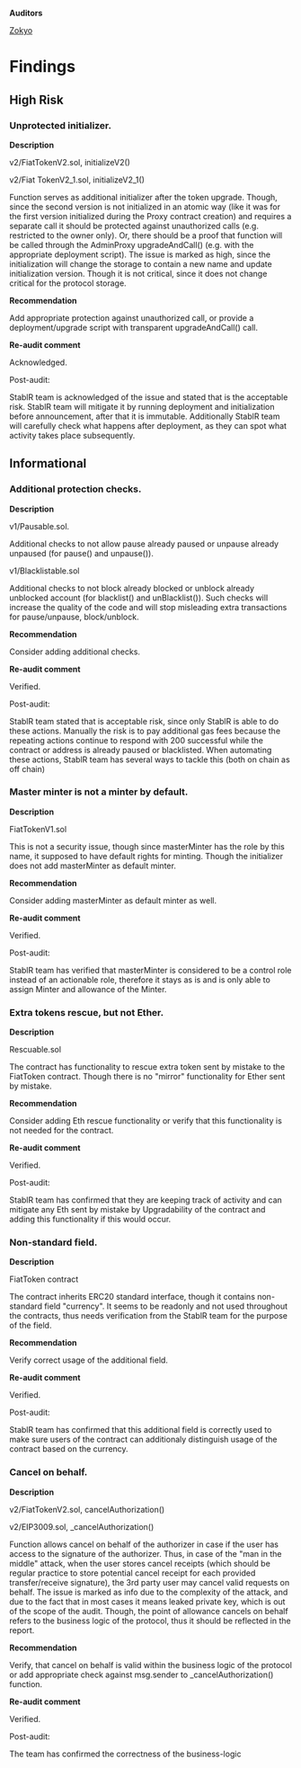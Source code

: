 **Auditors**

[Zokyo](https://x.com/zokyo_io)

# Findings

## High Risk

### Unprotected initializer.
**Description**

v2/FiatTokenV2.sol, initializeV2()

v2/Fiat TokenV2_1.sol, initializeV2_1()

Function serves as additional initializer after the token upgrade. Though, since the second version is not initialized in an atomic way (like it was for the first version initialized during the Proxy contract creation) and requires a separate call it should be protected against unauthorized calls (e.g. restricted to the owner only). Or, there should be a proof that function will be called through the AdminProxy upgradeAndCall() (e.g. with the appropriate deployment script). The issue is marked as high, since the initialization will change the storage to contain a new name and update initialization version. Though it is not critical, since it does not change critical for the protocol storage.

**Recommendation**

Add appropriate protection against unauthorized call, or provide a deployment/upgrade script with transparent upgradeAndCall() call.

**Re-audit comment**

Acknowledged.

Post-audit:

StablR team is acknowledged of the issue and stated that is the acceptable risk. StablR team will mitigate it by running deployment and initialization before announcement, after that it is immutable. Additionally StablR team will carefully check what happens after deployment, as they can spot what activity takes place subsequently.

## Informational

### Additional protection checks.
**Description**

v1/Pausable.sol.

Additional checks to not allow pause already paused or unpause already unpaused (for pause() and unpause()).

v1/Blacklistable.sol

Additional checks to not block already blocked or unblock already unblocked account (for blacklist() and unBlacklist()). Such checks will increase the quality of the code and will stop misleading extra transactions for pause/unpause, block/unblock.

**Recommendation**

Consider adding additional checks.

**Re-audit comment**

Verified.

Post-audit:

StablR team stated that is acceptable risk, since only StablR is able to do these actions. Manually the risk is to pay additional gas fees because the repeating actions continue to respond with 200 successful while the contract or address is already paused or blacklisted. When automating these actions, StablR team has several ways to tackle this (both on chain as off chain)

### Master minter is not a minter by default.
**Description**

FiatTokenV1.sol

This is not a security issue, though since masterMinter has the role by this name, it supposed to have default rights for minting. Though the initializer does not add masterMinter as default minter.

**Recommendation**

Consider adding masterMinter as default minter as well.

**Re-audit comment**

Verified.

Post-audit:

StablR team has verified that masterMinter is considered to be a control role instead of an actionable role, therefore it stays as is and is only able to assign Minter and allowance of the Minter.

### Extra tokens rescue, but not Ether.
**Description**

Rescuable.sol

The contract has functionality to rescue extra token sent by mistake to the FiatToken contract. Though there is no "mirror" functionality for Ether sent by mistake.

**Recommendation**

Consider adding Eth rescue functionality or verify that this functionality is not needed for the contract.

**Re-audit comment**

Verified.

Post-audit:

StablR team has confirmed that they are keeping track of activity and can mitigate any Eth sent by mistake by Upgradability of the contract and adding this functionality if this would occur.

### Non-standard field.
**Description**

FiatToken contract

The contract inherits ERC20 standard interface, though it contains non-standard field "currency". It seems to be readonly and not used throughout the contracts, thus needs verification from the StablR team for the purpose of the field.

**Recommendation**

Verify correct usage of the additional field.

**Re-audit comment**

Verified.

Post-audit:

StablR team has confirmed that this additional field is correctly used to make sure users of the contract can additionaly distinguish usage of the contract based on the currency.

### Cancel on behalf.
**Description**

v2/FiatTokenV2.sol, cancelAuthorization()

v2/EIP3009.sol, _cancelAuthorization()

Function allows cancel on behalf of the authorizer in case if the user has access to the signature of the authorizer. Thus, in case of the "man in the middle" attack, when the user stores cancel receipts (which should be regular practice to store potential cancel receipt for each provided transfer/receive signature), the 3rd party user may cancel valid requests on behalf. The issue is marked as info due to the complexity of the attack, and due to the fact that in most cases it means leaked private key, which is out of the scope of the audit. Though, the point of allowance cancels on behalf refers to the business logic of the protocol, thus it should be reflected in the report.

**Recommendation**

Verify, that cancel on behalf is valid within the business logic of the protocol or add appropriate check against msg.sender to _cancelAuthorization() function.

**Re-audit comment**

Verified.

Post-audit:

The team has confirmed the correctness of the business-logic

